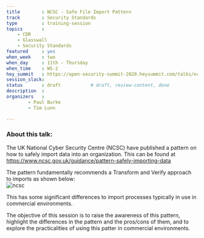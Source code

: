 ```yaml
---
title        : NCSC - Safe File Import Pattern
track        : Security Standards
type         : training-session
topics       :
    - CDR
    - Glasswall
    - Security Standards
featured     : yes
when_week    : two
when_day     : 11th - Thursday
when_time    : WS-2
hey_summit   : https://open-security-summit-2020.heysummit.com/talks/ncsc-safe-file-import-pattern-2pm-bst/
session_slack: 
status       : draft           # draft, review-content, done
description  : 
organizers   : 
        - Paul Burke
        - Tim Lunn

---
```


### About this talk:

The UK National Cyber Security Centre (NCSC) have published a pattern on how to safely import data into an organization.  This can be found at https://www.ncsc.gov.uk/guidance/pattern-safely-importing-data  

The pattern fundamentally recommends a Transform and Verify approach to imports as shown below:  
![ncsc](https://user-images.githubusercontent.com/44669617/83662752-da6af280-a5bf-11ea-8947-92c5d036466b.jpg)  

This has some significant differences to import processes typically in use in commercial environments.     

The objective of this session is to raise the awareness of this pattern, highlight the differences in the pattern and the pros/cons of them, and to explore the practicalities of using this patter in commercial environments.  


